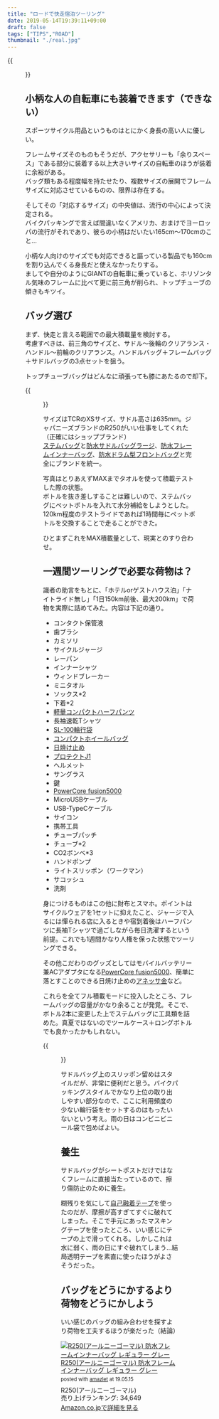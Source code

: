 ```yaml
---
title: "ロードで快走宿泊ツーリング"
date: 2019-05-14T19:39:11+09:00
draft: false
tags: ["TIPS","ROAD"]
thumbnail: "./real.jpg"
---
```

{{<figure src="./real.jpg">}}
## 小柄な人の自転車にも装着できます（できない）

スポーツサイクル用品というものはとにかく身長の高い人に優しい。

フレームサイズそのものもそうだが、アクセサリーも「余りスペース」である部分に装着する以上大きいサイズの自転車のほうが装着に余裕がある。  
バッグ類もある程度幅を持たせたり、複数サイズの展開でフレームサイズに対応させているものの、限界は存在する。

そしてその「対応するサイズ」の中央値は、流行の中心によって決定される。  
バイクパッキングで言えば間違いなくアメリカ、おまけでヨーロッパの流行がそれであり、彼らの小柄はだいたい165cm～170cmのこと…

小柄な人向けのサイズでも対応できると謳っている製品でも160cmを割り込んでくる身長だと使えなかったりする。  
ましてや自分のようにGIANTの自転車に乗っていると、ホリゾンタル気味のフレームに比べて更に前三角が削られ、トップチューブの傾きもキツイ。


## バッグ選び

まず、快走と言える範囲での最大積載量を検討する。  
考慮すべきは、前三角のサイズと、サドル～後輪のクリアランス・ハンドル～前輪のクリアランス。ハンドルバッグ＋フレームバッグ＋サドルバッグの3点セットを狙う。

トップチューブバッグはどんなに頑張っても膝にあたるので却下。

{{<figure src="./max.jpg">}}

サイズはTCRのXSサイズ、サドル高さは635mm。ジャパニーズブランドのR250がいい仕事をしてくれた（正確にはショップブランド）  
[ステムバッグ](https://amzn.to/2G29eqK)と[防水サドルバッグラージ](https://amzn.to/2G29ohQ)、[防水フレームインナーバッグ](https://amzn.to/2HpAa4d)、[防水ドラム型フロントバッグ](https://amzn.to/2vYUSmb)と完全にブランドを統一。

写真はとりあえずMAXまでタオルを使って積載テストした際の状態。  
ボトルを抜き差しすることは難しいので、ステムバッグにペットボトルを入れて水分補給をしようとした。120km程度のテストライドであれば1時間毎にペットボトルを交換することで走ることができた。

ひとまずこれをMAX積載量として、現実とのすり合わせ。

## 一週間ツーリングで必要な荷物は？

識者の助言をもとに、「ホテルorゲストハウス泊」「ナイトライド無し」「1日150km前後、最大200km」で荷物を実際に詰めてみた。内容は下記の通り。

- コンタクト保管液
- 歯ブラシ
- カミソリ
- サイクルジャージ
- レーパン
- インナーシャツ
- ウィンドブレーカー
- ミニタオル
- ソックス*2
- 下着*2
- [軽量コンパクトハーフパンツ](https://peraichi.com/landing_pages/view/peko)
- 長袖速乾Tシャツ
- [SL-100輪行袋](https://amzn.to/2JDitAO)
- [コンパクトホイールバッグ](https://peraichi.com/landing_pages/view/peko)
- [日焼け止め](https://amzn.to/2JIG3fB)
- [プロテクトJ1](https://amzn.to/2Jne6KQ)
- ヘルメット
- サングラス
- 鍵
- [PowerCore fusion5000](https://amzn.to/2LKn46X)
- MicroUSBケーブル
- USB-TypeCケーブル
- サイコン
- 携帯工具
- チューブパッチ
- チューブ*2
- CO2ボンベ*3
- ハンドポンプ
- ライトスリッポン（ワークマン）
- サコッシュ
- 洗剤

身につけるものはこの他に財布とスマホ。ポイントはサイクルウェアを1セットに抑えたこと、ジャージで入るには憚られる店に入るときや宿到着後はハーフパンツに長袖Tシャツで過ごしながら毎日洗濯するという前提。これでも1週間かなり人権を保った状態でツーリングできる。

その他こだわりのグッズとしてはモバイルバッテリー兼ACアダプタになる[PowerCore fusion5000](https://amzn.to/2LKn46X)、簡単に落とすことのできる日焼け止めの[アネッサ金](https://amzn.to/2JIG3fB)など。

これらを全てフル積載モードに投入したところ、フレームバッグの容量がかなり余ることが発覚。そこで、ボトル2本に変更した上でステムバッグに工具類を詰めた。真夏ではないのでツールケース＋ロングボトルでも良かったかもしれない。

{{<figure src="./real.jpg">}}

サドルバッグ上のスリッポン留めはスタイルだが、非常に便利だと思う。バイクパッキングスタイルでかなり上位の取り出しやすい部分なので、ここに利用頻度の少ない輪行袋をセットするのはもったいないという考え。雨の日はコンビニビニール袋で包めばよい。

## 養生

サドルバッグがシートポストだけではなくフレームに直接当たっているので、擦り傷防止のために養生。

糊残りを気にして[自己融着テープ](https://amzn.to/2LGNgPW)を使ったのだが、摩擦が高すぎてすぐに破れてしまった。そこで手元にあったマスキングテープを使ったところ、いい感じにテープの上で滑ってくれる。しかしこれは水に弱く、雨の日にすぐ破れてしまう…結局透明テープを素直に使ったほうがよさそうだった。

## バッグをどうにかするより荷物をどうにかしよう

いい感じのバッグの組み合わせを探すより荷物を工夫するほうが楽だった（結論）

<div class="amazlet-box" style="margin-bottom:0px;"><div class="amazlet-image" style="float:left;margin:0px 12px 1px 0px;"><a href="http://www.amazon.co.jp/exec/obidos/ASIN/B07NLG8VG8/gensobunya-22/ref=nosim/" name="amazletlink" target="_blank"><img src="https://images-fe.ssl-images-amazon.com/images/I/41AH7%2BT-fGL._SL160_.jpg" alt="R250(アールニーゴーマル) 防水フレームインナーバッグ レギュラー グレー" style="border: none;" /></a></div><div class="amazlet-info" style="line-height:120%; margin-bottom: 10px"><div class="amazlet-name" style="margin-bottom:10px;line-height:120%"><a href="http://www.amazon.co.jp/exec/obidos/ASIN/B07NLG8VG8/gensobunya-22/ref=nosim/" name="amazletlink" target="_blank">R250(アールニーゴーマル) 防水フレームインナーバッグ レギュラー グレー</a><div class="amazlet-powered-date" style="font-size:80%;margin-top:5px;line-height:120%">posted with <a href="http://www.amazlet.com/" title="amazlet" target="_blank">amazlet</a> at 19.05.15</div></div><div class="amazlet-detail">R250(アールニーゴーマル) <br />売り上げランキング: 34,649<br /></div><div class="amazlet-sub-info" style="float: left;"><div class="amazlet-link" style="margin-top: 5px"><a href="http://www.amazon.co.jp/exec/obidos/ASIN/B07NLG8VG8/gensobunya-22/ref=nosim/" name="amazletlink" target="_blank">Amazon.co.jpで詳細を見る</a></div></div></div><div class="amazlet-footer" style="clear: left"></div></div>
